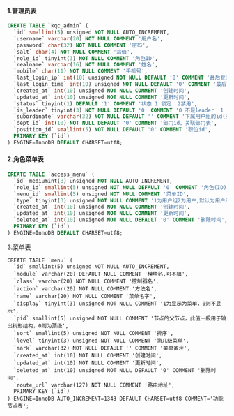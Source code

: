 #### 1.管理员表

```sql
CREATE TABLE `kqc_admin` (
  `id` smallint(5) unsigned NOT NULL AUTO_INCREMENT,
  `username` varchar(20) NOT NULL COMMENT '用户名',
  `password` char(32) NOT NULL COMMENT '密码',
  `salt` char(4) NOT NULL COMMENT '盐值',
  `role_id` tinyint(3) NOT NULL COMMENT '角色ID',
  `realname` varchar(16) NOT NULL COMMENT '姓名',
  `mobile` char(11) NOT NULL COMMENT '手机号',
  `last_login_ip` int(10) unsigned NOT NULL DEFAULT '0' COMMENT '最后登录IP',
  `last_login_time` int(10) unsigned NOT NULL DEFAULT '0' COMMENT '最后登录时间',
  `created_at` int(10) unsigned NOT NULL COMMENT '创建时间',
  `updated_at` int(10) unsigned NOT NULL COMMENT '更新时间',
  `status` tinyint(1) DEFAULT '1' COMMENT '状态 1 锁定  2禁用',
  `is_leader` tinyint(3) NOT NULL DEFAULT '0' COMMENT '0 不是leader  1 是',
  `subordinate` varchar(32) NOT NULL DEFAULT '' COMMENT '下属用户组的id(英文 , 号分割)    如：1,5,7',
  `dept_id` int(10) NOT NULL DEFAULT '0' COMMENT '部门id，关联部门表',
  `position_id` smallint(5) NOT NULL DEFAULT '0' COMMENT '职位id',
  PRIMARY KEY (`id`)
) ENGINE=InnoDB DEFAULT CHARSET=utf8;
```

#### 2.角色菜单表

```sql
CREATE TABLE `access_menu` (
  `id` mediumint(8) unsigned NOT NULL AUTO_INCREMENT,
  `role_id` smallint(5) unsigned NOT NULL DEFAULT '0' COMMENT '角色(ID)',
  `menu_id` smallint(5) unsigned NOT NULL COMMENT '菜单ID',
  `type` tinyint(3) unsigned NOT NULL COMMENT '1为用户组2为用户,默认为用户组',
  `created_at` int(10) unsigned NOT NULL COMMENT '创建时间',
  `updated_at` int(10) unsigned NOT NULL COMMENT '更新时间',
  `deleted_at` int(10) unsigned NOT NULL DEFAULT '0' COMMENT '删除时间',
  PRIMARY KEY (`id`)
) ENGINE=InnoDB DEFAULT CHARSET=utf8;
```

3.菜单表

    CREATE TABLE `menu` (
      `id` smallint(5) unsigned NOT NULL AUTO_INCREMENT,
      `module` varchar(20) DEFAULT NULL COMMENT '模块名,可不填',
      `class` varchar(20) NOT NULL COMMENT '控制器名',
      `action` varchar(20) NOT NULL COMMENT '方法名',
      `name` varchar(20) NOT NULL COMMENT '菜单名字',
      `display` tinyint(3) unsigned NOT NULL COMMENT '1为显示为菜单，0则不显示',
      `pid` smallint(5) unsigned NOT NULL COMMENT '节点的父节点，此值一般用于输出树形结构，0则为顶级',
      `sort` smallint(5) unsigned NOT NULL COMMENT '排序',
      `level` tinyint(3) unsigned NOT NULL COMMENT '第几级菜单',
      `mark` varchar(32) NOT NULL DEFAULT '' COMMENT '菜单备注',
      `created_at` int(10) NOT NULL COMMENT '创建时间',
      `updated_at` int(10) NOT NULL COMMENT '更新时间',
      `deleted_at` int(10) unsigned NOT NULL DEFAULT '0' COMMENT '删除时间',
      `route_url` varchar(127) NOT NULL COMMENT '路由地址',
      PRIMARY KEY (`id`)
    ) ENGINE=InnoDB AUTO_INCREMENT=1343 DEFAULT CHARSET=utf8 COMMENT='功能节点表';




